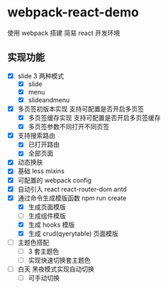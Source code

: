 # webpack-react-demo

使用 webpack 搭建 简易 react 开发环境

## <a id="实现功能">实现功能</a>

- [x] slide 3 两种模式
  - [x] slide
  - [x] menu
  - [x] slideandmenu
- [x] 多页签初版本实现 支持可配置是否开启多页签
  - [x] 多页签缓存实现 支持可配置是否开启多页签缓存
  - [x] 多页签参数不同打开不同页签
- [x] 支持搜索路由
  - [x] 已打开路由
  - [x] 全部页面
- [x] 动态换肤
- [x] 基础 less mixins
- [x] 可配置的 webpack config
- [x] 自动引入 react react-router-dom antd
- [x] 通过命令生成模版函数 npm run create
  - [x] 生成页面模版
  - [ ] 生成组件模版
  - [x] 生成 hooks 模版
  - [x] 生成 crud(qyerytable) 页面模版
- [ ] 主题色搭配
  - [ ] 3 套主题色
  - [ ] 实现快速切换套主题色
- [ ] 白天 黑夜模式实现自动切换
  - [ ] 可手动切换
